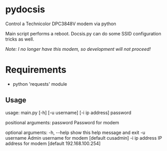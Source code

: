 # pydocsis
Control a Technicolor DPC3848V modem via python


Main script performs a reboot.  Docsis.py can do some SSID configuration tricks as well.

*Note: I no longer have this modem, so development will not proceed!*


# Requirements

 * python 'requests' module


## Usage
usage: main.py [-h] [-u username] [-i ip address] password

positional arguments:
  password       Password for modem

optional arguments:
  -h, --help     show this help message and exit
  -u username    Admin username for modem [default cusadmin]
  -i ip address  IP address for modem [default 192.168.100.254]
